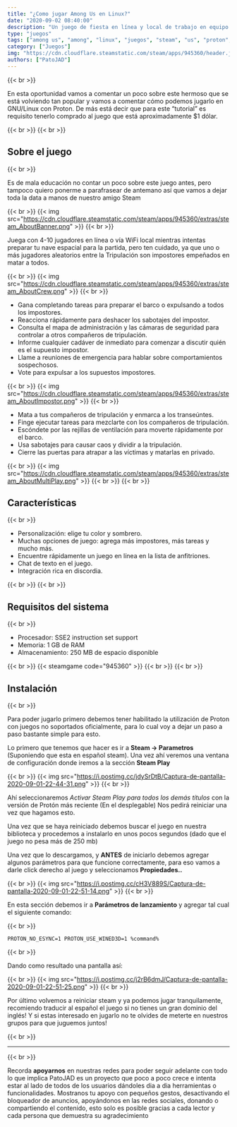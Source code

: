 ```yaml
---
title: "¿Como jugar Among Us en Linux?"
date: "2020-09-02 08:40:00"
description: "Un juego de fiesta en línea y local de trabajo en equipo y traición para 4-10 jugadores ... ¡en el espacio!"
type: "juegos"
tags: ["among us", "among", "linux", "juegos", "steam", "us", "proton", "windows"]
category: ["Juegos"]
img: "https://cdn.cloudflare.steamstatic.com/steam/apps/945360/header.jpg"
authors: ["PatoJAD"]
---
```


{{< br >}}

En esta oportunidad vamos a comentar un poco sobre este hermoso que se está volviendo tan popular y vamos a comentar cómo podemos jugarlo en GNU/Linux con Proton. De más está decir que para este “tutorial” es requisito tenerlo comprado al juego que está aproximadamente $1 dólar.

{{< br >}}
{{< br >}}

## Sobre el juego

{{< br >}}

Es de mala educación no contar un poco sobre este juego antes, pero tampoco quiero ponerme a parafrasear de antemano así que vamos a dejar toda la data a manos de nuestro amigo Steam

{{< br >}}
{{< img src="https://cdn.cloudflare.steamstatic.com/steam/apps/945360/extras/steam_AboutBanner.png" >}}
{{< br >}}

Juega con 4-10 jugadores en línea o vía WiFi local mientras intentas preparar tu nave espacial para la partida, pero ten cuidado, ya que uno o más jugadores aleatorios entre la Tripulación son impostores empeñados en matar a todos.

{{< br >}}
{{< img src="https://cdn.cloudflare.steamstatic.com/steam/apps/945360/extras/steam_AboutCrew.png" >}}
{{< br >}}

* Gana completando tareas para preparar el barco o expulsando a todos los impostores.
* Reacciona rápidamente para deshacer los sabotajes del impostor.
* Consulta el mapa de administración y las cámaras de seguridad para controlar a otros compañeros de tripulación.
* Informe cualquier cadáver de inmediato para comenzar a discutir quién es el supuesto impostor.
* Llame a reuniones de emergencia para hablar sobre comportamientos sospechosos.
* Vote para expulsar a los supuestos impostores.

{{< br >}}
{{< img src="https://cdn.cloudflare.steamstatic.com/steam/apps/945360/extras/steam_AboutImpostor.png" >}}
{{< br >}}

* Mata a tus compañeros de tripulación y enmarca a los transeúntes.
* Finge ejecutar tareas para mezclarte con los compañeros de tripulación.
* Escóndete por las rejillas de ventilación para moverte rápidamente por el barco.
* Usa sabotajes para causar caos y dividir a la tripulación.
* Cierre las puertas para atrapar a las víctimas y matarlas en privado.

{{< br >}}
{{< img src="https://cdn.cloudflare.steamstatic.com/steam/apps/945360/extras/steam_AboutMultiPlay.png" >}}
{{< br >}}
{{< br >}}

## Características

{{< br >}}

* Personalización: elige tu color y sombrero.
* Muchas opciones de juego: agrega más impostores, más tareas y mucho más.
* Encuentre rápidamente un juego en línea en la lista de anfitriones.
* Chat de texto en el juego.
* Integración rica en discordia.

{{< br >}}
{{< br >}}

## Requisitos del sistema

{{< br >}}

* Procesador: SSE2 instruction set support
* Memoria: 1 GB de RAM
* Almacenamiento: 250 MB de espacio disponible

{{< br >}}
{{< steamgame code="945360" >}}
{{< br >}}
{{< br >}}

## Instalación

{{< br >}}

Para poder jugarlo primero debemos tener habilitado la utilización de Proton con juegos no soportados oficialmente, para lo cual voy a dejar un paso a paso bastante simple para esto.

Lo primero que tenemos que hacer es ir a **Steam -> Parametros** (Suponiendo que esta en español steam). Una vez ahí veremos una ventana de configuración donde iremos a la sección **Steam Play**

{{< br >}}
{{< img src="https://i.postimg.cc/jdySrDtB/Captura-de-pantalla-2020-09-01-22-44-31.png" >}}
{{< br >}}

Ahí seleccionaremos *Activar Steam Play para todos los demás títulos* con la versión de Protón más reciente (En el desplegable) Nos pedirá reiniciar una vez que hagamos esto.

Una vez que se haya reiniciado debemos buscar el juego en nuestra biblioteca y procedemos a instalarlo en unos pocos segundos (dado que el juego no pesa más de 250 mb)

Una vez que lo descargamos, y **ANTES** de iniciarlo debemos agregar algunos parámetros para que funcione correctamente, para eso vamos a darle click derecho al juego y seleccionamos **Propiedades..**

{{< br >}}
{{< img src="https://i.postimg.cc/cH3V889S/Captura-de-pantalla-2020-09-01-22-51-14.png" >}}
{{< br >}}

En esta sección debemos ir a **Parámetros de lanzamiento** y agregar tal cual el siguiente comando:

{{< br >}}

    PROTON_NO_ESYNC=1 PROTON_USE_WINED3D=1 %command%

{{< br >}}

Dando como resultado una pantalla así:

{{< br >}}
{{< img src="https://i.postimg.cc/j2rB6dmJ/Captura-de-pantalla-2020-09-01-22-51-25.png" >}}
{{< br >}}

Por último volvemos a reiniciar steam y ya podemos jugar tranquilamente, recomiendo traducir al español el juego si no tienes un gran dominio del inglés!  Y si estas interesado en jugarlo no te olvides de meterte en nuestros grupos para que juguemos juntos!

{{< br >}}

---

{{< br >}}

Recorda **apoyarnos** en nuestras redes para poder seguir adelante con todo lo que implica PatoJAD es un proyecto que poco a poco crece e intenta estar al lado de todos de los usuarios dándoles dia a dia herramientas o funcionalidades. Mostranos tu apoyo con pequeños gestos, desactivando el bloqueador de anuncios, apoyándonos en las redes sociales, donando o compartiendo el contenido, esto solo es posible gracias a cada lector y cada persona que demuestra su agradecimiento
